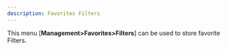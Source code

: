 ```yaml
---
description: Favorites Filters
---
```


This menu [**Management>Favorites>Filters**] can be used to store favorite Filters.



























